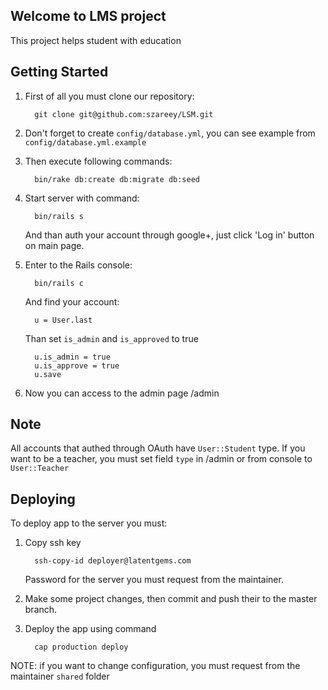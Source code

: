 ## Welcome to LMS project

This project helps student with education

## Getting Started

1. First of all you must clone our repository:

         git clone git@github.com:szareey/LSM.git

2. Don't forget to create `config/database.yml`, you can
   see example from `config/database.yml.example`

3. Then execute following commands:

         bin/rake db:create db:migrate db:seed

4. Start server with command:
     
         bin/rails s

   And than auth your account through google+, just click 'Log in' button on main page.
5. Enter to the Rails console:

         bin/rails c

   And find your account:

         u = User.last

   Than set `is_admin` and `is_approved` to true

         u.is_admin = true
         u.is_approve = true
         u.save

6. Now you can access to the admin page /admin

## Note

All accounts that authed through OAuth have `User::Student` type. If you want
to be a teacher, you must set field `type` in /admin or from console to `User::Teacher`

## Deploying

To deploy app to the server you must:

1. Copy ssh key

         ssh-copy-id deployer@latentgems.com

   Password for the server you must request from the maintainer.
2. Make some project changes, then commit and push their to the master branch.
3. Deploy the app using command

         cap production deploy

NOTE: if you want to change configuration, you must request from the maintainer `shared` folder